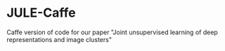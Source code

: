 # JULE-Caffe
Caffe version  of code for our paper "Joint unsupervised learning of deep representations and image clusters"

